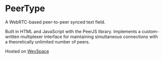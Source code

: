 # PeerType
A WebRTC-based peer-to-peer synced text field.

Built in HTML and JavaScript with the PeerJS library. Implements a custom-written multiplexer interface for maintaining simultaneous connections with a theoretically unlimited number of peers.

Hosted on [WeySpace](http://peertype.wey.space/)
